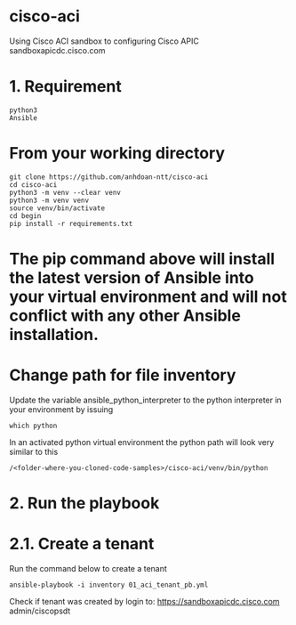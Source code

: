 # cisco-aci
Using Cisco ACI sandbox to configuring Cisco APIC
sandboxapicdc.cisco.com
# 1. Requirement
    python3
    Ansible

# From your working directory
    git clone https://github.com/anhdoan-ntt/cisco-aci
    cd cisco-aci
    python3 -m venv --clear venv
    python3 -m venv venv
    source venv/bin/activate
    cd begin
    pip install -r requirements.txt
# The pip command above will install the latest version of Ansible into your virtual environment and will not conflict with any other Ansible installation.
# Change path for file inventory
Update the variable ansible_python_interpreter to the python interpreter in your environment by issuing 

    which python

In an activated python virtual environment the python path will look very similar to this

    /<folder-where-you-cloned-code-samples>/cisco-aci/venv/bin/python
  
 # 2. Run the playbook
 # 2.1. Create a tenant
 Run the command below to create a tenant
 
    ansible-playbook -i inventory 01_aci_tenant_pb.yml
 
 Check if tenant was created by login to:
 https://sandboxapicdc.cisco.com
 admin/ciscopsdt
 

